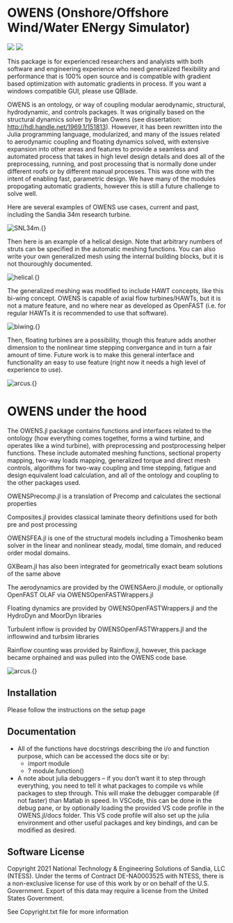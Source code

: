 # OWENS (Onshore/Offshore Wind/Water ENergy Simulator)

[![](https://img.shields.io/badge/docs-stable-blue.svg)](https://sandialabs.github.io/OWENS.jl)
![](https://github.com/sandialabs/OWENS.jl/workflows/CI/badge.svg)

This package is for experienced researchers and analyists with both software and engineering experience who need generalized flexibility and performance that is 100% open source and is compatible with gradient based optimization with automatic gradients in process.  If you want a windows compatible GUI, please use QBlade.  

OWENS is an ontology, or way of coupling modular aerodynamic, structural, hydrodynamic, and controls packages.  It was originally based on the structural dynamics solver by Brian Owens (see dissertation: http://hdl.handle.net/1969.1/151813). However, it has been rewritten into the Julia programming language, modularized, and many of the issues related to aerodynamic coupling and floating dynamics solved, with extensive expansion into other areas and features to provide a seamless and automated process that takes in high level design details and does all of the preprocessing, running, and post processing that is normally done under different roofs or by different manual processes.  This was done with the intent of enabling fast, parametric design.  We have many of the modules propogating automatic gradients, however this is still a future challenge to solve well. 

Here are several examples of OWENS use cases, current and past, including the Sandia 34m research turbine.

![SNL34m.](./assets/SNL34m.png){}

Then here is an example of a helical design.  Note that arbitrary numbers of struts can be specified in the automatic meshing functions.  You can also write your own generalized mesh using the internal building blocks, but it is not thouroughly documented.

![helical.](./assets/helical.png){}

The generalized meshing was modified to include HAWT concepts, like this bi-wing concept.  OWENS is capable of axial flow turbines/HAWTs, but it is not a mature feature, and no where near as developed as OpenFAST (i.e. for regular HAWTs it is recommended to use that software).

![biwing.](./assets/biwing.png){}

Then, floating turbines are a possibility, though this feature adds another dimension to the nonlinear time stepping convergance and in turn a fair amount of time.  Future work is to make this general interface and functionality an easy to use feature (right now it needs a high level of experience to use).

![arcus.](./assets/arcus.png){}


# OWENS under the hood

The OWENS.jl package contains functions and interfaces related to the ontology (how everything comes together, forms a wind turbine, and operates like a wind turbine), with preprocessing and postprocessing helper functions. These include automated meshing functions, sectional property mapping, two-way loads mapping, generalized torque and direct mesh controls, algorithms for two-way coupling and time stepping, fatigue and design equivalent load calculation, and all of the ontology and coupling to the other packages used.

OWENSPrecomp.jl is a translation of Precomp and calculates the sectional properties

Composites.jl provides classical laminate theory definitions used for both pre and post processing

OWENSFEA.jl is one of the structural models including a Timoshenko beam solver in the linear and nonlinear steady, modal, time domain, and reduced order modal domains.

GXBeam.jl has also been integrated for geometrically exact beam solutions of the same above

The aerodynamics are provided by the OWENSAero.jl module, or optionally OpenFAST OLAF via OWENSOpenFASTWrappers.jl

Floating dynamics are provided by OWENSOpenFASTWrappers.jl and the HydroDyn and MoorDyn libraries

Turbulent inflow is provided by OWENSOpenFASTWrappers.jl and the inflowwind and turbsim libraries

Rainflow counting was provided by Rainflow.jl, however, this package became orphained and was pulled into the OWENS code base.

![arcus.](./assets/OWENS_Processes.png){}

## Installation
Please follow the instructions on the setup page

## Documentation

-	All of the functions have docstrings describing the i/o and function purpose, which can be accessed the docs site or by:
    * import module
    * ? module.function() 				
-	A note about julia debuggers – if you don’t want it to step through everything, you need to tell it what packages to compile vs while packages to step through. This will make the debugger comparable (if not faster) than Matlab in speed. In VSCode, this can be done in the debug pane, or by optionally loading the provided VS code profile in the OWENS.jl/docs folder.  This VS code profile will also set up the julia environment and other useful packages and key bindings, and can be modified as desired.

## Software License

Copyright 2021 National Technology & Engineering Solutions of Sandia, LLC (NTESS).
Under the terms of Contract DE-NA0003525 with NTESS, there is a non-exclusive license for use of this work by or on behalf of the U.S. Government.
Export of this data may require a license from the United States Government.

See Copyright.txt file for more information
